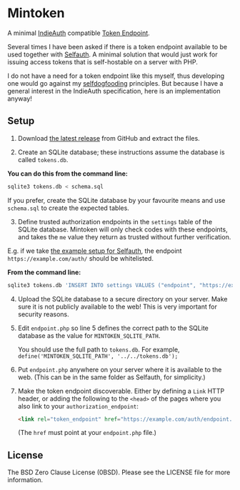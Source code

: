 # Mintoken

A minimal [IndieAuth][] compatible [Token Endpoint][].

Several times I have been asked if there is a token endpoint available to be used together with [Selfauth][]. A minimal solution that would just work for issuing access tokens that is self-hostable on a server with PHP.

I do not have a need for a token endpoint like this myself, thus developing one would go against my [selfdogfooding][] principles. But because I have a general interest in the IndieAuth specification, here is an implementation anyway!

[IndieAuth]: https://indieauth.net/
[Token Endpoint]: https://indieauth.spec.indieweb.org/#token-endpoint
[Selfauth]: https://github.com/Inklings-io/selfauth
[selfdogfooding]: https://indieweb.org/selfdogfood

## Setup

1. Download [the latest release](https://github.com/Zegnat/php-mintoken/releases/latest) from GitHub and extract the files.
   
2. Create an SQLite database; these instructions assume the database is called `tokens.db`.

**You can do this from the command line:**
   
   ```bash
   sqlite3 tokens.db < schema.sql
   ```

   If you prefer, create the SQLite database by your favourite means and use `schema.sql` to create the expected tables.
   
3. Define trusted authorization endpoints in the `settings` table of the SQLite database. Mintoken will only check codes with these endpoints, and takes the `me` value they return as trusted without further verification.
   
E.g. if we take [the example setup for Selfauth](https://github.com/Inklings-io/selfauth#setup), the endpoint `https://example.com/auth/` should be whitelisted.
   
**From the command line:**
   
   ```bash
   sqlite3 tokens.db 'INSERT INTO settings VALUES ("endpoint", "https://example.com/auth/");'
   ```

4. Upload the SQLite database to a secure directory on your server. Make sure it is not publicly available to the web! This is very important for security reasons.
   
5. Edit `endpoint.php` so line 5 defines the correct path to the SQLite database as the value for `MINTOKEN_SQLITE_PATH`.

   You should use the full path to `tokens.db`. For example, `define('MINTOKEN_SQLITE_PATH', '../../tokens.db');`
   
6. Put `endpoint.php` anywhere on your server where it is available to the web. (This can be in the same folder as Selfauth, for simplicity.)
   
7. Make the token endpoint discoverable. Either by defining a `Link` HTTP header, or adding the following to the `<head>` of the pages where you also link to your `authorization_endpoint`:
   
   ```html
   <link rel="token_endpoint" href="https://example.com/auth/endpoint.php">
   ```
   
   (The `href` must point at your `endpoint.php` file.)

## License

The BSD Zero Clause License (0BSD). Please see the LICENSE file for
more information.
